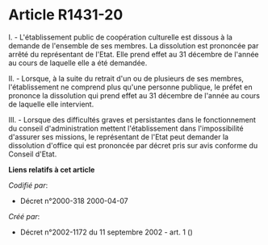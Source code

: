 # Article R1431-20

I. - L'établissement public de coopération culturelle est dissous à la demande de l'ensemble de ses membres. La dissolution
est prononcée par arrêté du représentant de l'Etat. Elle prend effet au 31 décembre de l'année au cours de laquelle elle a
été demandée.

II. - Lorsque, à la suite du retrait d'un ou de plusieurs de ses membres, l'établissement ne comprend plus qu'une personne
publique, le préfet en prononce la dissolution qui prend effet au 31 décembre de l'année au cours de laquelle elle
intervient.

III. - Lorsque des difficultés graves et persistantes dans le fonctionnement du conseil d'administration mettent
l'établissement dans l'impossibilité d'assurer ses missions, le représentant de l'Etat peut demander la dissolution d'office
qui est prononcée par décret pris sur avis conforme du Conseil d'Etat.

**Liens relatifs à cet article**

_Codifié par_:

  - Décret n°2000-318 2000-04-07

_Créé par_:

  - Décret n°2002-1172 du 11 septembre 2002 - art. 1 ()
